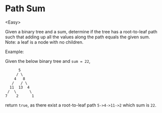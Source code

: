 # Path Sum

\<Easy>

Given a binary tree and a sum, determine if the tree has a root-to-leaf path
such that adding up all the values along the path equals the given sum. Note: a
leaf is a node with no children.

Example:

Given the below binary tree and `sum = 22`,
```
      5
     / \
    4   8
   /   / \
  11  13  4
 /  \      \
7    2      1
```
return `true`, as there exist a root-to-leaf path `5->4->11->2` which sum is
`22`.
